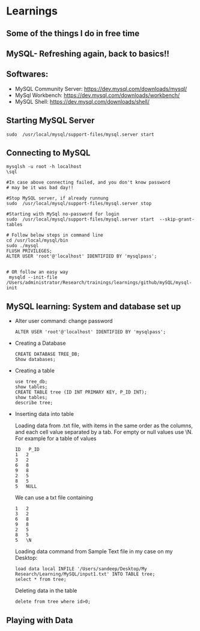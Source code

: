 # Learnings

## Some of the things I do in free time

## MySQL- Refreshing again, back to basics!!
    
   

## Softwares:
- MySQL Community Server: https://dev.mysql.com/downloads/mysql/
- MySql Workbench: https://dev.mysql.com/downloads/workbench/
- MySQL Shell: https://dev.mysql.com/downloads/shell/

## Starting MySQL Server
 
    sudo  /usr/local/mysql/support-files/mysql.server start 
   
## Connecting to MySQL
    mysqlsh -u root -h localhost
    \sql
   
    #In case above connecting failed, and you don't know password
    # may be it was bad day!!
    
    #Stop MySQL server, if already runnung
    sudo  /usr/local/mysql/support-files/mysql.server stop 
    
    #Starting with MySql no-password for login
    sudo  /usr/local/mysql/support-files/mysql.server start  --skip-grant-tables
    
    # Follow below steps in command line
    cd /usr/local/mysql/bin
    sudo ./mysql
    FLUSH PRIVILEGES;
    ALTER USER 'root'@'localhost' IDENTIFIED BY 'mysqlpass';
    
    
    # OR follow an easy way
     mysqld --init-file /Users/administrator/Research/trainings/learnings/github/mySQL/mysql-init
     
    
   
## MySQL learning: System and database set up    
  - Alter user command: change password
    
        ALTER USER 'root'@'localhost' IDENTIFIED BY 'mysqlpass';
  
  - Creating a Database
  
        CREATE DATABASE TREE_DB;
        Show databases;
   
  - Creating a table
        
        use tree_db;
        show tables;
        CREATE TABLE tree (ID INT PRIMARY KEY, P_ID INT); 
        show tables;
        describe tree;
 
  - Inserting data into table
     
     Loading data from .txt file, with items in the same order as the columns, and each cell value
     separated by a tab. For empty or null values use \N. 
     For example for a table of values
       
        ID   P_ID
        1   2
        3   2
        6   8
        9   8  
        2   5
        8   5
        5   NULL
        
    We can use a txt file containing
       
        
        1   2
        3   2
        6   8
        9   8  
        2   5
        8   5
        5   \N
        
    Loading data command from Sample Text file in my case on my Desktop:
             
        load data local INFILE '/Users/sandeep/Desktop/My Research/Learning/MySQL/input1.txt' INTO TABLE tree;
        select * from tree;
    
    
    Deleting data in the table
     
        delete from tree where id>0;

## Playing with Data
    
        
      
